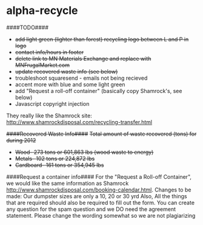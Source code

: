 alpha-recycle
=============

####TODO####

- ~~add light green (lighter than forest) recycling logo between L and P in logo~~
- ~~contact info/hours in footer~~
- ~~delete link to MN Materials Exchange and replace with MNFrugalMarket.com~~
- ~~update recovered waste info (see below)~~
- troubleshoot squaresend - emails not being recieved
- accent more with blue and some light green
- add "Request a roll-off container" (basically copy Shamrock's, see below)
- Javascript copyright injection

They really like the Shamrock site: http://www.shamrockdisposal.com/recycling-transfer.html


~~####Recovered Waste Info####~~
~~Total amount of waste recovered (tons) for during 2012~~

- ~~Wood- 273 tons or 601,863 lbs (wood waste to energy)~~
- ~~Metals- 102 tons or  224,872 lbs~~
- ~~Cardboard- 161 tons or 354,945 lbs~~



####Request a container info####
For the "Request a Roll-off Container", we would like the same information as Shamrock http://www.shamrockdisposal.com/booking-calendar.html.
Changes to be made: Our dumpster sizes are only a 10, 20 or 30 yrd
Also, All the things that are required should also be required to fill out the form.
You can create any question for the spam question and we DO need the agreement statement. Please change the wording somewhat so we are not plagiarizing
